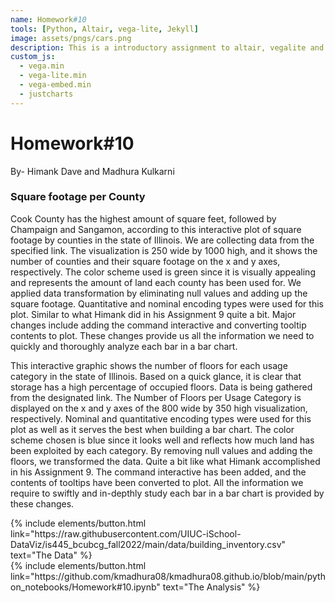 ```yaml
---
name: Homework#10
tools: [Python, Altair, vega-lite, Jekyll]
image: assets/pngs/cars.png
description: This is a introductory assignment to altair, vegalite and python!
custom_js:
  - vega.min
  - vega-lite.min
  - vega-embed.min
  - justcharts
---
```



# Homework#10
By- Himank Dave and Madhura Kulkarni


### Square footage per County

<vegachart schema-url="{{ site.baseurl }}/assets/json/jsonsq_footage.json" style="width: 100%"></vegachart>

Cook County has the highest amount of square feet, followed by Champaign and Sangamon, according to this interactive plot of square footage by counties in the state of Illinois. We are collecting data from the specified link. The visualization is 250 wide by 1000 high, and it shows the number of counties and their square footage on the x and y axes, respectively. The color scheme used is green since it is visually appealing and represents the amount of land each county has been used for. We applied data transformation by eliminating null values and adding up the square footage. Quantitative and nominal encoding types were used for this plot. Similar to what Himank did in his Assignment 9 quite a bit. Major changes include adding the command interactive and converting tooltip contents to plot. These changes provide us all the information we need to quickly and thoroughly analyze each bar in a bar chart.

<vegachart schema-url="{{ site.baseurl }}/assets/json/jsonfloors.json" style="width: 100%"></vegachart>

This interactive graphic shows the number of floors for each usage category in the state of Illinois. Based on a quick glance, it is clear that storage has a high percentage of occupied floors.
Data is being gathered from the designated link. The Number of Floors per Usage Category is displayed on the x and y axes of the 800 wide by 350 high visualization, respectively. Nominal and quantitative encoding types were used for this plot as well as it serves the best when building a bar chart. The color scheme chosen is blue since it looks well and reflects how much land has been exploited by each category. By removing null values and adding the floors, we transformed the data. Quite a bit like what Himank accomplished in his Assignment 9. The command interactive has been added, and the contents of tooltips have been converted to plot. All the information we require to swiftly and in-depthly study each bar in a bar chart is provided by these changes.

<div class="left">
{% include elements/button.html link="https://raw.githubusercontent.com/UIUC-iSchool-DataViz/is445_bcubcg_fall2022/main/data/building_inventory.csv" text="The Data" %}
</div>

<div class="right">
{% include elements/button.html link="https://github.com/kmadhura08/kmadhura08.github.io/blob/main/python_notebooks/Homework#10.ipynb" text="The Analysis" %}
</div>



